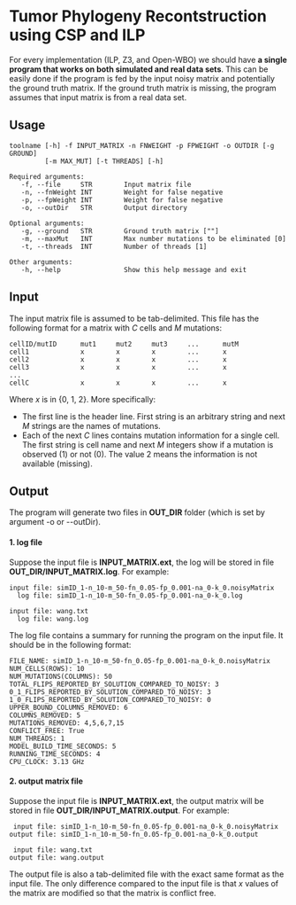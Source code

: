 # Tumor Phylogeny Recontstruction using CSP and ILP
For every implementation (ILP, Z3, and Open-WBO) we should have **a single program that works on both simulated and real data sets**. This can be easily done if the program is fed by the input noisy matrix and potentially the ground truth matrix. If the ground truth matrix is missing, the program assumes that input matrix is from a real data set.
## Usage
```
toolname [-h] -f INPUT_MATRIX -n FNWEIGHT -p FPWEIGHT -o OUTDIR [-g GROUND]
         [-m MAX_MUT] [-t THREADS] [-h]

Required arguments:
   -f, --file     STR        Input matrix file
   -n, --fnWeight INT        Weight for false negative
   -p, --fpWeight INT        Weight for false negative
   -o, --outDir   STR        Output directory

Optional arguments:
   -g, --ground   STR        Ground truth matrix [""]
   -m, --maxMut   INT        Max number mutations to be eliminated [0]
   -t, --threads  INT        Number of threads [1]

Other arguments:
   -h, --help                Show this help message and exit
```

## Input
The input matrix file is assumed to be tab-delimited. This file has the following format for a matrix with _C_ cells and _M_ mutations:
```
cellID/mutID      mut1     mut2     mut3     ...      mutM
cell1             x        x        x        ...      x
cell2             x        x        x        ...      x
cell3             x        x        x        ...      x
...
cellC             x        x        x        ...      x
```
Where _x_ is in {0, 1, 2}. More specifically:
* The first line is the header line. First string is an arbitrary string and next _M_ strings are the names of mutations.
* Each of the next _C_ lines contains mutation information for a single cell. The first string is cell name and next _M_ integers show if a mutation is observed (1) or not (0). The value 2 means the information is not available (missing).

## Output
The program will generate two files in **OUT_DIR** folder (which is set by argument -o or --outDir).
#### 1. log file
Suppose the input file is **INPUT_MATRIX.ext**, the log will be stored in file **OUT_DIR/INPUT_MATRIX.log**. For example:
```
input file: simID_1-n_10-m_50-fn_0.05-fp_0.001-na_0-k_0.noisyMatrix
  log file: simID_1-n_10-m_50-fn_0.05-fp_0.001-na_0-k_0.log

input file: wang.txt
  log file: wang.log
```
The log file contains a summary for running the program on the input file. It should be in the following format:
```
FILE_NAME: simID_1-n_10-m_50-fn_0.05-fp_0.001-na_0-k_0.noisyMatrix
NUM_CELLS(ROWS): 10
NUM_MUTATIONS(COLUMNS): 50
TOTAL_FLIPS_REPORTED_BY_SOLUTION_COMPARED_TO_NOISY: 3
0_1_FLIPS_REPORTED_BY_SOLUTION_COMPARED_TO_NOISY: 3
1_0_FLIPS_REPORTED_BY_SOLUTION_COMPARED_TO_NOISY: 0
UPPER_BOUND_COLUMNS_REMOVED: 6
COLUMNS_REMOVED: 5
MUTATIONS_REMOVED: 4,5,6,7,15
CONFLICT_FREE: True
NUM_THREADS: 1
MODEL_BUILD_TIME_SECONDS: 5
RUNNING_TIME_SECONDS: 4
CPU_CLOCK: 3.13 GHz
```
#### 2. output matrix file
Suppose the input file is **INPUT_MATRIX.ext**, the output matrix will be stored in file **OUT_DIR/INPUT_MATRIX.output**. For example:
```
 input file: simID_1-n_10-m_50-fn_0.05-fp_0.001-na_0-k_0.noisyMatrix
output file: simID_1-n_10-m_50-fn_0.05-fp_0.001-na_0-k_0.output

 input file: wang.txt
output file: wang.output
```
The output file is also a tab-delimited file with the exact same format as the input file. The only difference compared to the input file is that _x_ values of the matrix are modified so that the matrix is conflict free.

